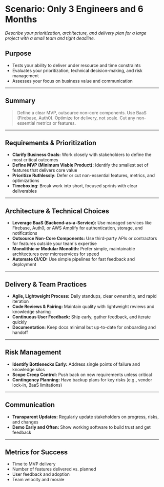 # Scenario: Only 3 Engineers and 6 Months

_Describe your prioritization, architecture, and delivery plan for a large project with a small team and tight deadline._

## Purpose
- Tests your ability to deliver under resource and time constraints
- Evaluates your prioritization, technical decision-making, and risk management
- Assesses your focus on business value and communication

---

## Summary
> Define a clear MVP, outsource non-core components. Use BaaS (Firebase, Auth0). Optimize for delivery, not scale. Cut any non-essential metrics or features.

---

## Requirements & Prioritization
- **Clarify Business Goals:** Work closely with stakeholders to define the most critical outcomes
- **Define MVP (Minimum Viable Product):** Identify the smallest set of features that delivers core value
- **Prioritize Ruthlessly:** Defer or cut non-essential features, metrics, and optimizations
- **Timeboxing:** Break work into short, focused sprints with clear deliverables

---

## Architecture & Technical Choices
- **Leverage BaaS (Backend-as-a-Service):** Use managed services like Firebase, Auth0, or AWS Amplify for authentication, storage, and notifications
- **Outsource Non-Core Components:** Use third-party APIs or contractors for features outside your team's expertise
- **Monolithic or Modular Monolith:** Prefer simple, maintainable architectures over microservices for speed
- **Automate CI/CD:** Use simple pipelines for fast feedback and deployment

---

## Delivery & Team Practices
- **Agile, Lightweight Process:** Daily standups, clear ownership, and rapid iteration
- **Code Reviews & Pairing:** Maintain quality with lightweight reviews and knowledge sharing
- **Continuous User Feedback:** Ship early, gather feedback, and iterate quickly
- **Documentation:** Keep docs minimal but up-to-date for onboarding and handoff

---

## Risk Management
- **Identify Bottlenecks Early:** Address single points of failure and knowledge silos
- **Scope Creep Control:** Push back on new requirements unless critical
- **Contingency Planning:** Have backup plans for key risks (e.g., vendor lock-in, BaaS limitations)

---

## Communication
- **Transparent Updates:** Regularly update stakeholders on progress, risks, and changes
- **Demo Early and Often:** Show working software to build trust and get feedback

---

## Metrics for Success
- Time to MVP delivery
- Number of features delivered vs. planned
- User feedback and adoption
- Team velocity and morale

